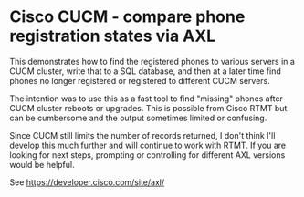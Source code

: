 # Cisco CUCM - compare phone registration states via AXL
This demonstrates how to find the registered phones to various servers in a CUCM cluster, write that to a SQL database, and then at a later time find phones no longer registered or registered to different CUCM servers.

The intention was to use this as a fast tool to find "missing" phones after CUCM cluster reboots or upgrades.  This is possible from Cisco RTMT but can be cumbersome and the output sometimes limited or confusing.   

Since CUCM still limits the number of records returned, I don't think I'll develop this much further and will continue to work with RTMT.  If you are looking for next steps, prompting or controlling for different AXL versions would be helpful.

See https://developer.cisco.com/site/axl/
